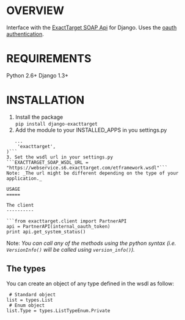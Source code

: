 OVERVIEW
========

Interface with the [ExactTarget SOAP Api](http://help.exacttarget.com/en/technical_library/web_service_guide/working_with_soap_web_service_api/) for Django.
Uses the [oauth authentication](https://code.exacttarget.com/devcenter/getting-started/hubexchange-apps/oauth-and-soap-api).

REQUIREMENTS
============

Python 2.6+
Django 1.3+

INSTALLATION
============

1. Install the package  
    ```pip install django-exacttarget```
2. Add the module to your INSTALLED_APPS in you settings.py  
```INSTALLED_APPS = (  
   ...  
    'exacttarget',  
)```
3. Set the wsdl url in your settings.py  
```EXACTTARGET_SOAP_WSDL_URL = "https://webservice.s6.exacttarget.com/etframework.wsdl"```  
Note: _The url might be different depending on the type of your application._

USAGE
=====

The client
----------

```from exacttarget.client import PartnerAPI  
api = PartnerAPI(internal_oauth_token)
print api.get_system_status()
```

Note: _You can call any of the methods using the python syntax (i.e. ```VersionInfo()``` will be called using ```version_info()```)._

The types
---------
You can create an object of any type defined in the wsdl as follow:
```from exacttarget import types  
 # Standard object
list = types.List  
 # Enum object
list.Type = types.ListTypeEnum.Private
```



